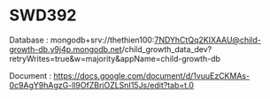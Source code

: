 # SWD392
Database : mongodb+srv://thethien100:7NDYhCtQq2KIXAAU@child-growth-db.y9j4p.mongodb.net/child_growth_data_dev?retryWrites=true&w=majority&appName=child-growth-db

Document : https://docs.google.com/document/d/1vuuEzCKMAs-0c9AgY9hAgzG-ll9OfZBriOZLSnI15Js/edit?tab=t.0
